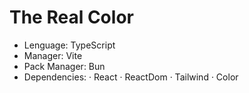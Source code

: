# The Real Color

-   Lenguage: TypeScript
-   Manager: Vite
-   Pack Manager: Bun
-   Dependencies:
    · React
    · ReactDom
    · Tailwind
    · Color
